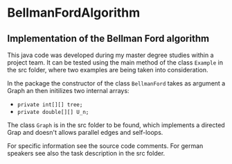 # BellmanFordAlgorithm

## Implementation of the Bellman Ford algorithm
This java code was developed during my master degree studies within a project team. 
It can be tested using the main method of the class `Example` in the src folder, where two examples are being taken into consideration.

In the package the constructor of the class `BellmanFord` takes as argument a Graph an then initilizes two internal arrays:
- `private int[][] tree;`	
- `private double[][] U_n;` 

The class `Graph` is in the src folder to be found, which implements a directed Grap and doesn't allows parallel edges and self-loops.

For specific information see the source code comments. 
For german speakers see also the task description in the src folder.

